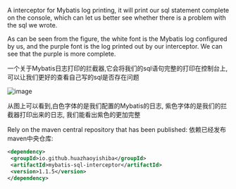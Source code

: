 A interceptor for Mybatis log printing, it will print our sql statement complete on the console, which can let us better see whether there is a problem with the sql we wrote.

 As can be seen from the figure, the white font is the Mybatis log configured by us, and the purple font is the log printed out by our interceptor. We can see that the purple is more complete.

 一个关于Mybatis日志打印的拦截器,它会将我们的sql语句完整的打印在控制台上,可以让我们更好的查看自己写的sql是否存在问题
 
  ![image](https://github.com/user-attachments/assets/3b0d20de-8d23-432f-83ae-d1f8111ad80b)
  
 从图上可以看到,白色字体的是我们配置的Mybatis的日志, 紫色字体的是我们的拦截器打印出来的日志, 我们能看出紫色的更加完整
 
 Rely on the maven central repository that has been published:
 依赖已经发布maven中央仓库:

  ````xml
<dependency>
   <groupId>io.github.huazhaoyishiba</groupId>
   <artifactId>mybatis-sql-interceptor</artifactId>
   <version>1.1.5</version>
</dependency>
````

